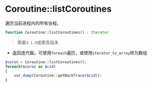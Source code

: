 # Coroutine::listCoroutines

遍历当前进程内的所有协程。

```php
function Coroutine::listCoroutines() : Iterator
```

> 需要`4.1.0`或更高版本

* 返回迭代器，可使用`foreach`遍历，或使用`iterator_to_array`转为数组

```php
$coros = Coroutine::listCoroutines();
foreach($coros as $cid)
{
	var_dump(Coroutine::getBackTrace($cid));
}
```